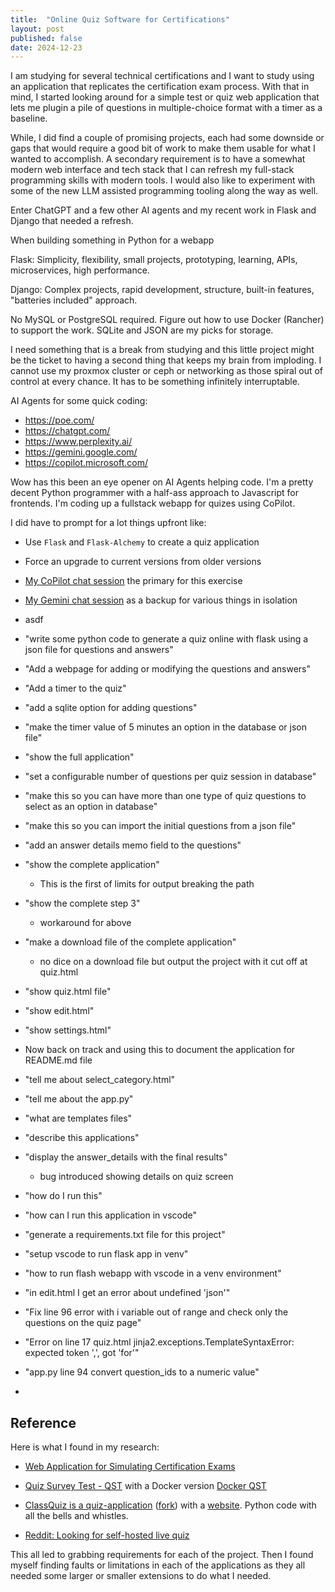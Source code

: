 ```yaml
---
title:  "Online Quiz Software for Certifications"
layout: post
published: false
date: 2024-12-23
---
```


I am studying for several technical certifications and I want to study using an application that replicates the certification exam process. With that in mind, I started looking around for a simple test or quiz web application that lets me plugin a pile of questions in multiple-choice format with a timer as a baseline.

While, I did find a couple of promising projects, each had some downside or gaps that would require a good bit of work to make them usable for what I wanted to accomplish. A secondary requirement is to have a somewhat modern web interface and tech stack that I can refresh my full-stack programming skills with modern tools. I would also like to experiment with some of the new LLM assisted programming tooling along the way as well.

<!-- excerpt-end -->

Enter ChatGPT and a few other AI agents and my recent work in Flask and Django that needed a refresh.

When building something in Python for a webapp

Flask:
  Simplicity, flexibility, small projects, prototyping, learning, APIs, microservices, high performance.

Django:
  Complex projects, rapid development, structure, built-in features, "batteries included" approach.

No MySQL or PostgreSQL required. Figure out how to use Docker (Rancher) to support the work.
SQLite and JSON are my picks for storage.

I need something that is a break from studying and this little project might be the ticket to having a 
second thing that keeps my brain from imploding. I cannot use my proxmox cluster or ceph or networking
as those spiral out of control at every chance. It has to be something infinitely interruptable.

AI Agents for some quick coding:

- https://poe.com/
- https://chatgpt.com/
- https://www.perplexity.ai/
- https://gemini.google.com/
- https://copilot.microsoft.com/

Wow has this been an eye opener on AI Agents helping code. I'm a pretty decent Python programmer with a half-ass approach to Javascript for frontends. I'm coding up a fullstack webapp for quizes using CoPilot.

I did have to prompt for a lot things upfront like:

- Use `Flask` and `Flask-Alchemy` to create a quiz application
- Force an upgrade to current versions from older versions
- [My CoPilot chat session](https://copilot.microsoft.com/chats/hVD49LnGBp1iNpjCoorZg) the primary for this exercise
- [My Gemini chat session](https://gemini.google.com/app/8dbc2a42956f6509) as a backup for various things in isolation
- asdf

- "write some python code to generate a quiz online with flask using a json file for questions and answers"
- "Add a webpage for adding or modifying the questions and answers"
- "Add a timer to the quiz"
- "add a sqlite option for adding questions"
- "make the timer value of 5 minutes an option in the database or json file"
- "show the full application"
- "set a configurable number of questions per quiz session in database"
- "make this so you can have more than one type of quiz questions to select as an option in database"
- "make this so you can import the initial questions from a json file"
- "add an answer details memo field to the questions"
- "show the complete application"
  - This is the first of limits for output breaking the path
- "show the complete step 3"
  - workaround for above
- "make a download file of the complete application"
  - no dice on a download file but output the project with it cut off at quiz.html
- "show quiz.html file"
- "show edit.html"
- "show settings.html"
- Now back on track and using this to document the application for README.md file
- "tell me about select_category.html"
- "tell me about the app.py"
- "what are templates files"
- "describe this applications"
- "display the answer_details with the final results"
  - bug introduced showing details on quiz screen
- "how do I run this"
- "how can I run this application in vscode"
- "generate a requirements.txt file for this project"
- "setup vscode to run flask app in venv"
- "how to run flash webapp with vscode in a venv environment"
- "in edit.html I get an error about undefined 'json'"
- "Fix line 96 error with i variable out of range and check only the questions on the quiz page"
- "Error on line 17 quiz.html jinja2.exceptions.TemplateSyntaxError: expected token ',', got 'for'"
- "app.py line 94 convert question_ids to a numeric value"
- 

## Reference

Here is what I found in my research:

- [Web Application for Simulating Certification Exams](https://github.com/mcgarrah/nzarttrainer)

- [Quiz Survey Test - QST](https://sourceforge.net/projects/qstonline/) with a Docker version [Docker QST](https://github.com/elquimista/qst-docker)

- [ClassQuiz is a quiz-application](https://github.com/mawoka-myblock/ClassQuiz) ([fork](https://github.com/mcgarrah/ClassQuiz)) with a [website](https://classquiz.de/). Python code with all the bells and whistles.

- [Reddit: Looking for self-hosted live quiz](https://www.reddit.com/r/selfhosted/comments/fwy250/looking_for_selfhosted_live_quiz/)

This all led to grabbing requirements for each of the project.  Then I found myself finding faults or limitations in each of the applications as they all needed some larger or smaller extensions to do what I needed.

